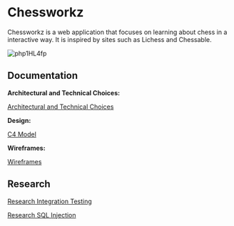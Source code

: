 # Chessworkz
Chessworkz is a web application that focuses on learning about chess in a interactive way. It is inspired by sites such as Lichess and Chessable.

![php1HL4fp](https://user-images.githubusercontent.com/57895305/203045250-93c934e4-a43a-4a12-a9aa-67e5f9b01806.gif)

## Documentation

**Architectural and Technical Choices:**

[Architectural and Technical Choices](https://github.com/Davidchang24/Chessworkz/wiki/Architectual-and-Technical-Choices)

**Design:**

[C4 Model](https://github.com/Davidchang24/Chessworkz/wiki/Design)

**Wireframes:**

[Wireframes](https://github.com/Davidchang24/Chessworkz/wiki/Wireframes)

## Research

[Research Integration Testing](https://github.com/Davidchang24/Chessworkz/wiki/Integration-testing-research)

[Research SQL Injection](https://github.com/Davidchang24/Chessworkz/wiki/SQLi-Research)
